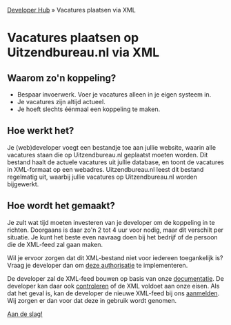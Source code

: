 ---
---

[Developer Hub](/) &raquo; Vacatures plaatsen via XML

# Vacatures plaatsen op Uitzendbureau.nl via XML

## Waarom zo&#39;n koppeling?

* Bespaar invoerwerk. Voer je vacatures alleen in je eigen systeem in.
* Je vacatures zijn altijd actueel.
* Je hoeft slechts &eacute;&eacute;nmaal een koppeling te maken.

## Hoe werkt het?

Je (web)developer voegt een bestandje toe aan jullie website, waarin alle vacatures staan die op Uitzendbureau.nl geplaatst moeten worden. Dit bestand haalt de
actuele vacatures uit jullie database, en toont de vacatures in XML-formaat op een webadres. Uitzendbureau.nl leest dit bestand regelmatig uit, waarbij jullie
vacatures op Uitzendbureau.nl worden bijgewerkt.

## Hoe wordt het gemaakt?

Je zult wat tijd moeten investeren van je developer om de koppeling in te richten. Doorgaans is daar zo&#39;n 2 tot 4 uur voor nodig, maar dit verschilt per
situatie. Je kunt het beste even navraag doen bij het bedrijf of de persoon die de XML-feed zal gaan maken.

Wil je ervoor zorgen dat dit XML-bestand niet voor iedereen toegankelijk is? Vraag je developer dan om [deze authorisatie](/jobs-xml/doc/auth.html) te
implementeren.

De developer zal de XML-feed bouwen op basis van onze [documentatie](/jobs-xml/doc). De developer kan daar ook [controleren](/jobs-xml/doc/validation.html) of
de XML voldoet aan onze eisen. Als dat het geval is, kan de developer de nieuwe XML-feed bij ons [aanmelden](/jobs-xml/doc/sign-up.html). Wij zorgen er dan
voor dat deze in gebruik wordt genomen.

[Aan de slag!](/jobs-xml/doc)
